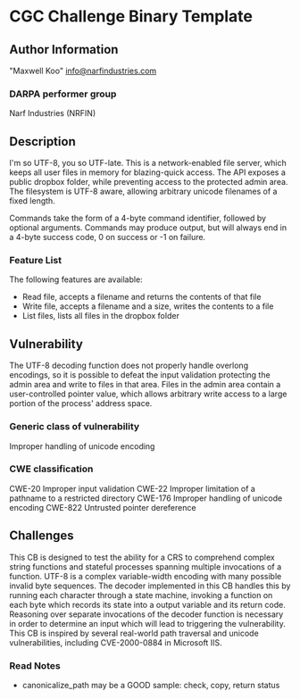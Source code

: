 # CGC Challenge Binary Template

## Author Information

"Maxwell Koo" <info@narfindustries.com>

### DARPA performer group

Narf Industries (NRFIN)

## Description

I'm so UTF-8, you so UTF-late. This is a network-enabled file server, which
keeps all user files in memory for blazing-quick access. The API exposes a
public dropbox folder, while preventing access to the protected admin area. The
filesystem is UTF-8 aware, allowing arbitrary unicode filenames of a fixed
length.

Commands take the form of a 4-byte command identifier, followed by optional
arguments. Commands may produce output, but will always end in a 4-byte success
code, 0 on success or -1 on failure.

### Feature List

The following features are available:
 - Read file, accepts a filename and returns the contents of that file
 - Write file, accepts a filename and a size, writes the contents to a file
 - List files, lists all files in the dropbox folder

## Vulnerability

The UTF-8 decoding function does not properly handle overlong encodings, so it
is possible to defeat the input validation protecting the admin area and write
to files in that area. Files in the admin area contain a user-controlled pointer
value, which allows arbitrary write access to a large portion of the process'
address space.

### Generic class of vulnerability

Improper handling of unicode encoding

### CWE classification

CWE-20 Improper input validation
CWE-22 Improper limitation of a pathname to a restricted directory
CWE-176 Improper handling of unicode encoding
CWE-822 Untrusted pointer dereference

## Challenges

This CB is designed to test the ability for a CRS to comprehend complex string
functions and stateful processes spanning multiple invocations of a function.
UTF-8 is a complex variable-width encoding with many possible invalid byte
sequences. The decoder implemented in this CB handles this by running each
character through a state machine, invoking a function on each byte which
records its state into a output variable and its return code. Reasoning over
separate invocations of the decoder function is necessary in order to determine
an input which will lead to triggering the vulnerability. This CB is inspired by
several real-world path traversal and unicode vulnerabilities, including
CVE-2000-0884 in Microsoft IIS.


### Read Notes

* canonicalize_path may be a GOOD sample: check, copy, return status